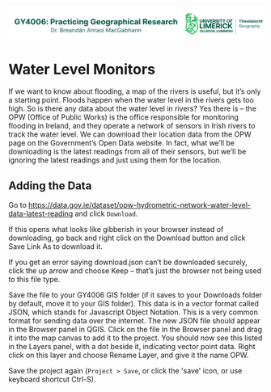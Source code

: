 <img src="https://raw.githubusercontent.com/bamacgabhann/GY4006/main/GY4006_logo.png" align=center alt="UL Geography logo"/>

<h1>Water Level Monitors</h1>

If we want to know about flooding, a map of the rivers is useful, but it’s only a starting point. Floods happen when the water level in the rivers gets too high. So is there any data about the water level in rivers? Yes there is – the OPW (Office of Public Works) is the office responsible for monitoring flooding in Ireland, and they operate a network of sensors in Irish rivers to track the water level. We can download their location data from the OPW page on the Government’s Open Data website. In fact, what we’ll be downloading is the latest readings from all of their sensors, but we’ll be ignoring the latest readings and just using them for the location.

<h2>Adding the Data</h2>

Go to <a href='https://data.gov.ie/dataset/opw-hydrometric-network-water-level-data-latest-reading'>https://data.gov.ie/dataset/opw-hydrometric-network-water-level-data-latest-reading</a> and click ```Download```. 

If this opens what looks like gibberish in your browser instead of downloading, go back and right click on the Download button and click Save Link As to download it. 

If you get an error saying download.json can’t be downloaded securely, click the up arrow and choose Keep – that’s just the browser not being used to this file type. 

Save the file to your GY4006 GIS folder (if it saves to your Downloads folder by default, move it to your GIS folder). This data is in a vector format called JSON, which stands for Javascript Object Notation. This is a very common format for sending data over the internet. The new JSON file should appear in the Browser panel in QGIS. Click on the file in the Browser panel and drag it into the map canvas to add it to the project. You should now see this listed in the Layers panel, with a dot beside it, indicating vector point data. Right click on this layer and choose Rename Layer, and give it the name OPW.

Save the project again (```Project > Save```, or click the 'save' icon, or use keyboard shortcut Ctrl-S).
